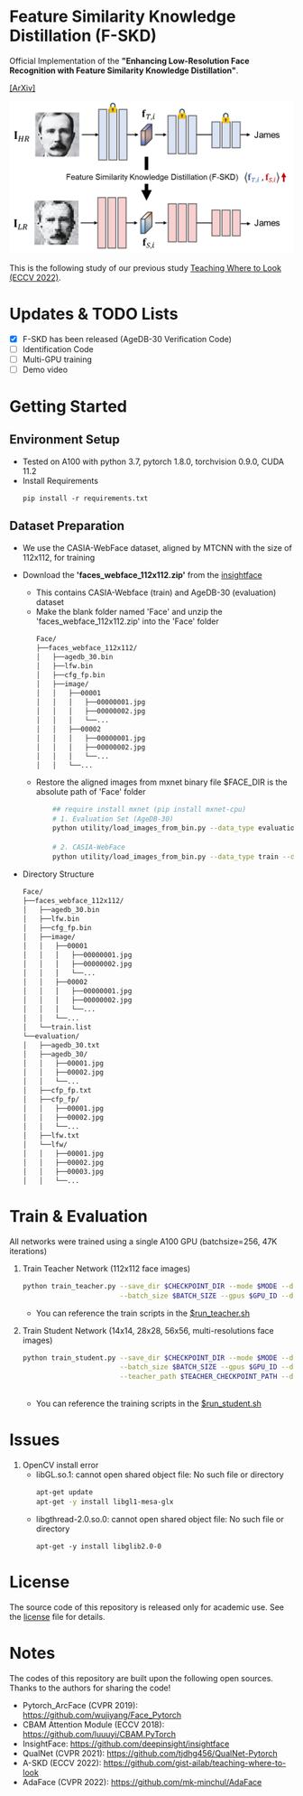 # Feature Similarity Knowledge Distillation (F-SKD)
Official Implementation of the **"Enhancing Low-Resolution Face Recognition with Feature Similarity Knowledge Distillation"**.

[[ArXiv]](https://arxiv.org/abs/2303.04681)

![concept.png](/figure/method.png)

This is the following study of our previous study [Teaching Where to Look (ECCV 2022)](https://github.com/gist-ailab/teaching-where-to-look).


# Updates & TODO Lists
- [x] F-SKD has been released (AgeDB-30 Verification Code)
- [ ] Identification Code
- [ ] Multi-GPU training
- [ ] Demo video

# Getting Started
## Environment Setup
- Tested on A100 with python 3.7, pytorch 1.8.0, torchvision 0.9.0, CUDA 11.2
- Install Requirements
    ```
    pip install -r requirements.txt
    ```

## Dataset Preparation
- We use the CASIA-WebFace dataset, aligned by MTCNN with the size of 112x112, for training
- Download the **'faces_webface_112x112.zip'** from the [insightface](https://github.com/deepinsight/insightface/tree/master/recognition/_datasets_)
    - This contains CASIA-Webface (train) and AgeDB-30 (evaluation) dataset
    - Make the blank folder named 'Face' and unzip the 'faces_webface_112x112.zip' into the 'Face' folder
        ```
        Face/
        ├──faces_webface_112x112/
        │   ├──agedb_30.bin
        │   ├──lfw.bin
        │   ├──cfg_fp.bin
        │   ├──image/
        │   │   ├──00001
        │   │   │   ├──00000001.jpg
        │   │   │   ├──00000002.jpg
        │   │   │   └──...
        │   │   ├──00002
        │   │   │   ├──00000001.jpg
        │   │   │   ├──00000002.jpg
        │   │   │   └──...
        │   │   └──...
        ```
    - Restore the aligned images from mxnet binary file
        $FACE_DIR is the absolute path of 'Face' folder
        ```bash
            ## require install mxnet (pip install mxnet-cpu)
            # 1. Evaluation Set (AgeDB-30)
            python utility/load_images_from_bin.py --data_type evaluation --data_dir $FACE_DIR
            
            # 2. CASIA-WebFace
            python utility/load_images_from_bin.py --data_type train --data_dir $FACE_DIR
        ```

    
- Directory Structure
    ```
    Face/
    ├──faces_webface_112x112/
    │   ├──agedb_30.bin
    │   ├──lfw.bin
    │   ├──cfg_fp.bin
    │   ├──image/
    │   │   ├──00001
    │   │   │   ├──00000001.jpg
    │   │   │   ├──00000002.jpg
    │   │   │   └──...
    │   │   ├──00002
    │   │   │   ├──00000001.jpg
    │   │   │   ├──00000002.jpg
    │   │   │   └──...
    │   │   └──...
    │   └──train.list
    └──evaluation/
    │   ├──agedb_30.txt
    │   ├──agedb_30/
    │   │   ├──00001.jpg
    │   │   ├──00002.jpg
    │   │   └──...
    │   ├──cfp_fp.txt
    │   ├──cfp_fp/
    │   │   ├──00001.jpg
    │   │   ├──00002.jpg
    │   │   └──...
    │   ├──lfw.txt
    │   └──lfw/
    │   │   ├──00001.jpg
    │   │   ├──00002.jpg
    │   │   ├──00003.jpg
    │   │   └──...
    ```


# Train & Evaluation
All networks were trained using a single A100 GPU (batchsize=256, 47K iterations)

1. Train Teacher Network (112x112 face images)
    ```bash
    python train_teacher.py --save_dir $CHECKPOINT_DIR --mode $MODE --down_size $DOWN_SIZE \
                            --batch_size $BATCH_SIZE --gpus $GPU_ID --data_dir $FACE_DIR --seed $SEED
    ```

    - You can reference the train scripts in the [$run_teacher.sh](run_teacher.sh)
    

2. Train Student Network (14x14, 28x28, 56x56, multi-resolutions face images)
    ```bash
    python train_student.py --save_dir $CHECKPOINT_DIR --mode $MODE --down_size $DOWN_SIZE \
                            --batch_size $BATCH_SIZE --gpus $GPU_ID --data_dir $FACE_DIR --seed $SEED \
                            --teacher_path $TEACHER_CHECKPOINT_PATH --distill_type $D_TYPE --distill_param $D_PARAM
                            
    ```
    - You can reference the training scripts in the [$run_student.sh](run_student.sh)


# Issues
1. OpenCV install error
    - libGL.so.1: cannot open shared object file: No such file or directory
        ```bash
        apt-get update
        apt-get -y install libgl1-mesa-glx
        ```
    - libgthread-2.0.so.0: cannot open shared object file: No such file or directory
        ```
        apt-get -y install libglib2.0-0
        ```

# License
The source code of this repository is released only for academic use. See the [license](LICENSE) file for details.


# Notes
The codes of this repository are built upon the following open sources. Thanks to the authors for sharing the code!
- Pytorch_ArcFace (CVPR 2019): https://github.com/wujiyang/Face_Pytorch
- CBAM Attention Module (ECCV 2018): https://github.com/luuuyi/CBAM.PyTorch
- InsightFace: https://github.com/deepinsight/insightface
- QualNet (CVPR 2021): https://github.com/tjdhg456/QualNet-Pytorch
- A-SKD (ECCV 2022): https://github.com/gist-ailab/teaching-where-to-look
- AdaFace (CVPR 2022): https://github.com/mk-minchul/AdaFace 